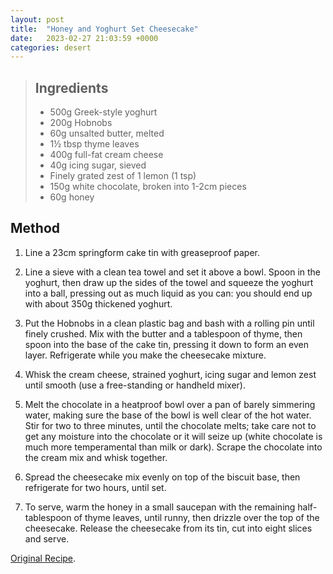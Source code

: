 ```yaml
---
layout: post
title:  "Honey and Yoghurt Set Cheesecake"
date:   2023-02-27 21:03:59 +0000
categories: desert
---
```

> ## Ingredients
>
> - 500g Greek-style yoghurt
> - 200g Hobnobs
> - 60g unsalted butter, melted
> - 1½ tbsp thyme leaves
> - 400g full-fat cream cheese
> - 40g icing sugar, sieved
> - Finely grated zest of 1 lemon (1 tsp)
> - 150g white chocolate, broken into 1-2cm pieces
> - 60g honey



## Method


1. Line a 23cm springform cake tin with greaseproof paper.

2. Line a sieve with a clean tea towel and set it above a bowl. Spoon in the yoghurt, then draw up the sides of the towel and squeeze the yoghurt into a ball, pressing out as much liquid as you can: you should end up with about 350g thickened yoghurt.

3. Put the Hobnobs in a clean plastic bag and bash with a rolling pin until finely crushed. Mix with the butter and a tablespoon of thyme, then spoon into the base of the cake tin, pressing it down to form an even layer. Refrigerate while you make the cheesecake mixture.

4. Whisk the cream cheese, strained yoghurt, icing sugar and lemon zest until smooth (use a free-standing or handheld mixer).

5. Melt the chocolate in a heatproof bowl over a pan of barely simmering water, making sure the base of the bowl is well clear of the hot water. Stir for two to three minutes, until the chocolate melts; take care not to get any moisture into the chocolate or it will seize up (white chocolate is much more temperamental than milk or dark). Scrape the chocolate into the cream mix and whisk together.

6. Spread the cheesecake mix evenly on top of the biscuit base, then refrigerate for two hours, until set.

7. To serve, warm the honey in a small saucepan with the remaining half-tablespoon of thyme leaves, until runny, then drizzle over the top of the cheesecake. Release the cheesecake from its tin, cut into eight slices and serve.


[Original Recipe][original-recipe].

[original-recipe]: https://www.theguardian.com/lifeandstyle/2018/mar/03/yotam-ottolenghi-recipes-mothers-day-lamb-koftas-honey-yoghurt-cheescake